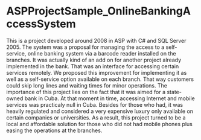 # ASPProjectSample_OnlineBankingAccessSystem
This is a project developed around 2008 in ASP with C# and SQL Server 2005. The system was a proposal for managing the access to a self-service, online banking system via a barcode reader installed on the branches.
It was actually kind of an add on for another project already implemented in the bank. That was an interface for accessing certain services remotely. We proposed this improvement for implementing it as well as a self-service option available on each branch. That way customers could skip long lines and waiting times for minor operations. 
The importance of this project lies on the fact that it was aimed for a state-owned bank in Cuba. At that moment in time, accessing Internet and mobile services was practicaly null in Cuba. Besides for those who had, it was heavily regulated and considered a very expensive luxury only available on certain companies or universities.
As a result, this project turned to be a local and affordable solution for those who did not had mobile phones plus easing the operations at the branches. 
